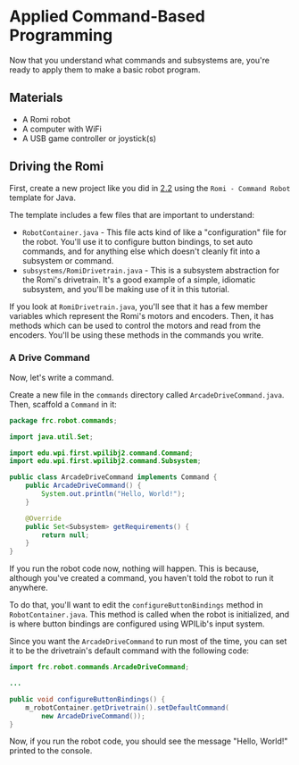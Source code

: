 # Applied Command-Based Programming

Now that you understand
what commands and subsystems are,
you're ready to
apply them to make a basic robot program.

## Materials

- A Romi robot
- A computer with WiFi
- A USB game controller or joystick(s)

## Driving the Romi

First,
create a new project 
like you did in [2.2](./creating-a-project.md)
using the `Romi - Command Robot` template for Java.

The template includes
a few files that are
important to understand:

- `RobotContainer.java` -
  This file acts kind of like a "configuration" file for the robot.
  You'll use it
  to configure button bindings,
  to set auto commands,
  and for anything else which doesn't cleanly fit into a subsystem or command.
- `subsystems/RomiDrivetrain.java` -
  This is a subsystem abstraction for the Romi's drivetrain.
  It's a good example of a simple, idiomatic subsystem,
  and you'll be making use of it in this tutorial.

If you look at `RomiDrivetrain.java`,
you'll see that it has a few member variables
which represent the Romi's motors and encoders.
Then, it has methods which can be used
to control the motors and read from the encoders.
You'll be using these methods in the commands you write.

### A Drive Command

Now, let's write a command.

Create a new file in the `commands` directory called `ArcadeDriveCommand.java`.
Then, scaffold a `Command` in it:

```java
package frc.robot.commands;

import java.util.Set;

import edu.wpi.first.wpilibj2.command.Command;
import edu.wpi.first.wpilibj2.command.Subsystem;

public class ArcadeDriveCommand implements Command {
    public ArcadeDriveCommand() {
        System.out.println("Hello, World!");
    }

    @Override
    public Set<Subsystem> getRequirements() {
        return null;
    }
}
```

If you run the robot code now,
nothing will happen.
This is because, although you've created a command,
you haven't told the robot to run it anywhere.

To do that,
you'll want to edit
the `configureButtonBindings` method in `RobotContainer.java`.
This method is called when the robot is initialized,
and is where button bindings are configured
using WPILib's input system.

Since you want the `ArcadeDriveCommand` to run most of the time,
you can set it to be the drivetrain's default command
with the following code:

```java
import frc.robot.commands.ArcadeDriveCommand;

...

public void configureButtonBindings() {
    m_robotContainer.getDrivetrain().setDefaultCommand(
        new ArcadeDriveCommand());
}
```

Now, if you run the robot code,
you should see the message "Hello, World!" printed to the console.